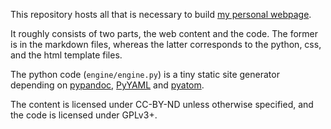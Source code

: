 This repository hosts all that is necessary to build [my personal webpage](https://ypei.me).

It roughly consists of two parts, the web content and the code. The former is in the markdown files, whereas the latter corresponds to the python, css, and the html template files.

The python code (`engine/engine.py`) is a tiny static site generator depending on [pypandoc](https://pypi.python.org/pypi/pypandoc), [PyYAML](http://pyyaml.org/) and [pyatom](https://pypi.python.org/pypi/pyatom).

The content is licensed under CC-BY-ND unless otherwise specified, and the code is licensed under GPLv3+.